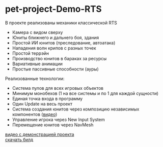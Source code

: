 # pet-project-Demo-RTS
В проекте реализованы механики классической RTS
- Камера с видом сверху
- Юниты ближнего и дальнего боя, здания
- Простой ИИ юнитов (преследование, автоатака)
- Нападения волн крипов с разных точек
- Простой террэйн
- Производство юнитов в бараках за ресурсы
- Вариативные анимации
- Простые пассивные способности (ауры)


Реализованные технологии:
- Система пулов для всех игровых объектов
- Минимум монобехов (1 на все системы и по 1 для каждой сущности)
- Единая точка входа в программу
- Один Update на весь проект
- Система создания юнитов через композицию независимых компонентов  ([видео](https://www.youtube.com/watch?v=0VdqKdy-UZU))
- Управление игрока через New Input System
- Перемещение юнитов через NavMesh

[видео с демонстрацией проекта](https://www.youtube.com/watch?v=K-fZKGflfZY&t=2s)  
[скачать билд](https://drive.google.com/file/d/1Ymu9cB1FptkkLQps1QTwj8Vygl9iQney/view?usp=drive_link)

